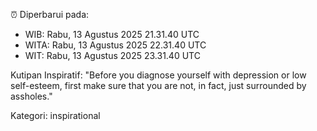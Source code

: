 ⏰ Diperbarui pada:
- WIB: Rabu, 13 Agustus 2025 21.31.40 UTC
- WITA: Rabu, 13 Agustus 2025 22.31.40 UTC
- WIT: Rabu, 13 Agustus 2025 23.31.40 UTC

Kutipan Inspiratif:
"Before you diagnose yourself with depression or low self-esteem, first make sure that you are not, in fact, just surrounded by assholes."


Kategori: inspirational

